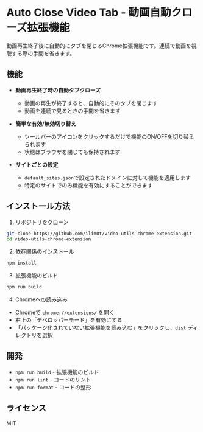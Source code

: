 # Auto Close Video Tab - 動画自動クローズ拡張機能

動画再生終了後に自動的にタブを閉じるChrome拡張機能です。連続で動画を視聴する際の手間を省きます。

## 機能

- **動画再生終了時の自動タブクローズ**
  - 動画の再生が終了すると、自動的にそのタブを閉じます
  - 動画を連続で見るときの手間を省きます

- **簡単な有効/無効切り替え**
  - ツールバーのアイコンをクリックするだけで機能のON/OFFを切り替えられます
  - 状態はブラウザを閉じても保持されます

- **サイトごとの設定**
  - `default_sites.json`で設定されたドメインに対して機能を適用します
  - 特定のサイトでのみ機能を有効にすることができます

## インストール方法

1. リポジトリをクローン
```bash
git clone https://github.com/ilim0t/video-utils-chrome-extension.git
cd video-utils-chrome-extension
```

2. 依存関係のインストール
```bash
npm install
```

3. 拡張機能のビルド
```bash
npm run build
```

4. Chromeへの読み込み
- Chromeで `chrome://extensions/` を開く
- 右上の「デベロッパーモード」を有効にする
- 「パッケージ化されていない拡張機能を読み込む」をクリックし、`dist` ディレクトリを選択

## 開発

- `npm run build` - 拡張機能のビルド
- `npm run lint` - コードのリント
- `npm run format` - コードの整形

## ライセンス

MIT
